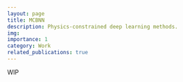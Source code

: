 ```yaml
---
layout: page
title: MCBNN
description: Physics-constrained deep learning methods. 
img: 
importance: 1
category: Work
related_publications: true
---
```


WIP